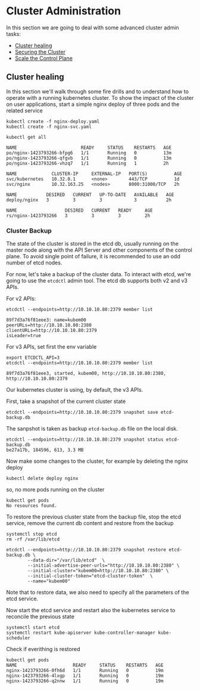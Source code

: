 # Cluster Administration
In this section we are going to deal with some advanced cluster admin tasks:

   * [Cluster healing](#cluster-healing)
   * [Securing the Cluster](#securing-the-cluster)
   * [Scale the Control Plane](#scaling-the-control-plane)

## Cluster healing
In this section we'll walk through some fire drills and to understand how to operate with a running kubernetes cluster. To show the impact of the cluster on user applications, start a simple nginx deploy of three pods and the related service

    kubectl create -f nginx-deploy.yaml
    kubectl create -f nginx-svc.yaml

    kubectl get all

    NAME                        READY     STATUS    RESTARTS   AGE
    po/nginx-1423793266-bfpg6   1/1       Running   0          13m
    po/nginx-1423793266-qfgvb   1/1       Running   0          13m
    po/nginx-1423793266-vhzq7   1/1       Running   1          2h

    NAME             CLUSTER-IP     EXTERNAL-IP   PORT(S)          AGE
    svc/kubernetes   10.32.0.1      <none>        443/TCP          1d
    svc/nginx        10.32.163.25   <nodes>       8000:31000/TCP   2h

    NAME           DESIRED   CURRENT   UP-TO-DATE   AVAILABLE   AGE
    deploy/nginx   3         3         3            3           2h

    NAME                  DESIRED   CURRENT   READY     AGE
    rs/nginx-1423793266   3         3         3         2h


### Cluster Backup
The state of the cluster is stored in the etcd db, usually running on the master node along with the API Server and other components of the control plane. To avoid single point of failure, it is recommended to use an odd number of etcd nodes.

For now, let's take a backup of the cluster data. To interact with etcd, we're going to use the ``etcdctl`` admin tool. The etcd db supports both v2 and v3 APIs.

For v2 APIs:

    etcdctl --endpoints=http://10.10.10.80:2379 member list

    89f7d3a76f81eee3: name=kubem00
    peerURLs=http://10.10.10.80:2380
    clientURLs=http://10.10.10.80:2379
    isLeader=true

For v3 APIs, set first the env variable

    export ETCDCTL_API=3
    etcdctl --endpoints=http://10.10.10.80:2379 member list
    
    89f7d3a76f81eee3, started, kubem00, http://10.10.10.80:2380, http://10.10.10.80:2379


Our kubernetes cluster is using, by default, the v3 APIs.

First, take a snapshot of the current cluster state

    etcdctl --endpoints=http://10.10.10.80:2379 snapshot save etcd-backup.db

The sanpshot is taken as backup ``etcd-backup.db`` file on the local disk.

    etcdctl --endpoints=http://10.10.10.80:2379 snapshot status etcd-backup.db
    be27a17b, 184596, 613, 3.3 MB

Now make some changes to the cluster, for example by deleting the nginx deploy

    kubectl delete deploy nginx
    
so, no more pods running on the cluster

    kubectl get pods
    No resources found.

To restore the previous cluster state from the backup file, stop the etcd service, remove the current db content and restore from the backup

    systemctl stop etcd
    rm -rf /var/lib/etcd

    etcdctl --endpoints=http://10.10.10.80:2379 snapshot restore etcd-backup.db \
            --data-dir="/var/lib/etcd"  \
            --initial-advertise-peer-urls="http://10.10.10.80:2380" \
            --initial-cluster="kubem00=http://10.10.10.80:2380" \
            --initial-cluster-token="etcd-cluster-token"  \
            --name="kubem00"

Note that to restore data, we also need to specify all the parameters of the etcd service.

Now start the etcd service and restart also the kubernetes service to reconcile the previous state

    systemctl start etcd
    systemctl restart kube-apiserver kube-controller-manager kube-scheduler
    
Check if everithing is restored

    kubectl get pods
    NAME                     READY     STATUS    RESTARTS   AGE
    nginx-1423793266-0fh6d   1/1       Running   0          19m
    nginx-1423793266-4lxgp   1/1       Running   0          19m
    nginx-1423793266-q2nnw   1/1       Running   0          19m







